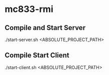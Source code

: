 # mc833-rmi

## Compile and Start Server
./start-server.sh <ABSOLUTE_PROJECT_PATH>

## Compile Start Client
./start-client.sh <ABSOLUTE_PROJECT_PATH>
